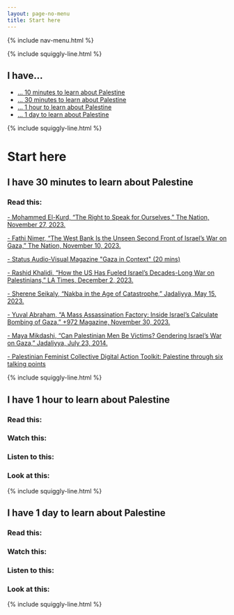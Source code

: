 ```yaml
---
layout: page-no-menu
title: Start here
---
```


{% include nav-menu.html %}

{% include squiggly-line.html %}

## I have...
- [... 10 minutes to learn about Palestine](#i-have-10-minutes-to-learn-about-palestine)
- [... 30 minutes to learn about Palestine](#i-have-30-minutes-to-learn-about-palestine)
- [... 1 hour to learn about Palestine](#i-have-1-hour-to-learn-about-palestine)
- [... 1 day to learn about Palestine](#i-have-1-day-to-learn-about-palestine)


{% include squiggly-line.html %}
# Start here
## I have 30 minutes to learn about Palestine
### Read this:
[- Mohammed El-Kurd, “The Right to Speak for Ourselves,” The Nation, November 27, 2023.						
](https://www.thenation.com/article/world/palestinians-claim-the-right-to-narrate/ )

[- Fathi Nimer, “The West Bank Is the Unseen Second Front of Israel’s War on Gaza,” The Nation, November 10, 2023.						
](https://www.thenation.com/article/world/second-front-of-israel-war-west-bank/)

[- Status Audio-Visual Magazine "Gaza in Context" (20 mins)						
](https://www.youtube.com/watch?v=bmRPkfAN2EU&rco=1)

[- Rashid Khalidi, “How the US Has Fueled Israel’s Decades-Long War on Palestinians,” LA Times, December 2, 2023.						
](https://www.latimes.com/opinion/story/2023-12-02/israel-gaza-palestinian-american-history)

[- Sherene Seikaly, “Nakba in the Age of Catastrophe,” Jadaliyya, May 15, 2023.						
](https://www.jadaliyya.com/Details/45037)

[- Yuval Abraham, “A Mass Assassination Factory: Inside Israel’s Calculate Bombing of Gaza,” +972 Magazine, November 30, 2023.						
](https://www.972mag.com/mass-assassination-factory-israel-calculated-bombing-gaza/)

[- Maya Mikdashi, “Can Palestinian Men Be Victims? Gendering Israel’s War on Gaza,” Jadaliyya, July 23, 2014.						
](https://www.jadaliyya.com/Details/30991 )

[- Palestinian Feminist Collective Digital Action Toolkit: Palestine through six talking points
](https://palestinianfeministcollective.org/wp-content/uploads/2023/10/All_Out_Palestine_Toolkit_3.0.pdf)

{% include squiggly-line.html %}

## I have 1 hour to learn about Palestine

### Read this:

### Watch this:

### Listen to this:

### Look at this:

{% include squiggly-line.html %}

## I have 1 day to learn about Palestine

### Read this:

### Watch this:

### Listen to this:

### Look at this:

{% include squiggly-line.html %}
